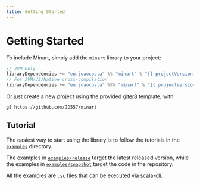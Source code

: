 ```yaml
---
title: Getting Started
---
```


# Getting Started

To include Minart, simply add the `minart` library to your project:

```scala
// JVM Only
libraryDependencies += "eu.joaocosta" %% "minart" % "{{ projectVersion }}"
// For JVM/JS/Native cross-compilation
libraryDependencies += "eu.joaocosta" %%% "minart" % "{{ projectVersion }}"
```

Or just create a new project using the provided [giter8](http://www.foundweekends.org/giter8/) template, with:

```
g8 https://github.com/JD557/minart
```

## Tutorial

The easiest way to start using the library is to follow the tutorials in the [`examples`](https://github.com/JD557/minart/tree/master/examples) directory.

The examples in [`examples/release`](https://github.com/JD557/minart/tree/master/examples/release) target the latest released version,
while the examples in [`examples/snapshot`](https://github.com/JD557/minart/tree/master/examples/snapshot) target the code in the repository.

All the examples are `.sc` files that can be executed via [scala-cli](https://scala-cli.virtuslab.org/).
